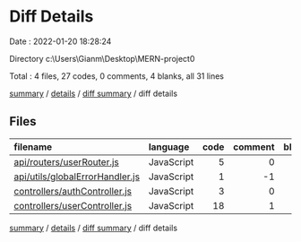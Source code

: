 # Diff Details

Date : 2022-01-20 18:28:24

Directory c:\Users\Gianm\Desktop\MERN-project0

Total : 4 files,  27 codes, 0 comments, 4 blanks, all 31 lines

[summary](results.md) / [details](details.md) / [diff summary](diff.md) / diff details

## Files
| filename | language | code | comment | blank | total |
| :--- | :--- | ---: | ---: | ---: | ---: |
| [api/routers/userRouter.js](/api/routers/userRouter.js) | JavaScript | 5 | 0 | 1 | 6 |
| [api/utils/globalErrorHandler.js](/api/utils/globalErrorHandler.js) | JavaScript | 1 | -1 | 0 | 0 |
| [controllers/authController.js](/controllers/authController.js) | JavaScript | 3 | 0 | 0 | 3 |
| [controllers/userController.js](/controllers/userController.js) | JavaScript | 18 | 1 | 3 | 22 |

[summary](results.md) / [details](details.md) / [diff summary](diff.md) / diff details